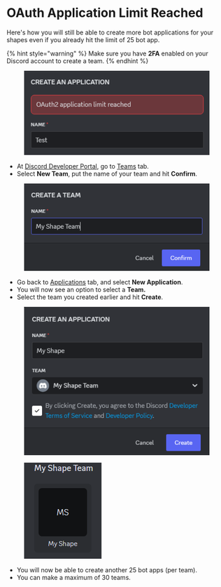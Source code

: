 # OAuth Application Limit Reached

Here's how you will still be able to create more bot applications for your shapes even if you already hit the limit of 25 bot app.

{% hint style="warning" %}
Make sure you have **2FA** enabled on your Discord account to create a team.&#x20;
{% endhint %}

<div align="left"><figure><img src="../../.gitbook/assets/image (6) (1) (1) (1).png" alt=""><figcaption></figcaption></figure></div>

* At [Discord Developer Portal](https://discord.com/developers/teams), go to [Teams](https://discord.com/developers/teams) tab.
* Select **New Team**, put the name of your team and hit **Confirm**.

<div align="left"><figure><img src="../../.gitbook/assets/image (1) (1) (1) (1) (1) (1) (1) (1) (1) (1) (1) (1).png" alt=""><figcaption></figcaption></figure></div>

* Go back to [Applications](https://discord.com/developers/applications) tab, and select **New Application**.
* You will now see an option to select a **Team.**
* Select the team you created earlier and hit **Create**.

<div align="left"><figure><img src="../../.gitbook/assets/image (2) (1) (1) (1) (1) (1) (1) (1) (1).png" alt=""><figcaption></figcaption></figure></div>

<div align="left"><figure><img src="../../.gitbook/assets/image (4) (1) (1) (1) (1) (1).png" alt=""><figcaption></figcaption></figure></div>

* You will now be able to create another 25 bot apps (per team).
* You can make a maximum of 30 teams.

